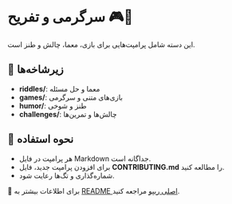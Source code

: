 # سرگرمی و تفریح 🎮🤣

این دسته شامل پرامپت‌هایی برای بازی، معما، چالش و طنز است.

## 📂 زیرشاخه‌ها

- **riddles/**: معما و حل مسئله  
- **games/**: بازی‌های متنی و سرگرمی  
- **humor/**: طنز و شوخی  
- **challenges/**: چالش‌ها و تمرین‌ها  

## 🚀 نحوه استفاده

- هر پرامپت در فایل Markdown جداگانه است.  
- برای افزودن پرامپت جدید، فایل **CONTRIBUTING.md** را مطالعه کنید.  
- شماره‌گذاری و تگ‌ها رعایت شود.

🔗 برای اطلاعات بیشتر به [README اصلی ریپو](https://github.com/hheydarian/4000-persian-prompts/blob/main/README.md) مراجعه کنید.
